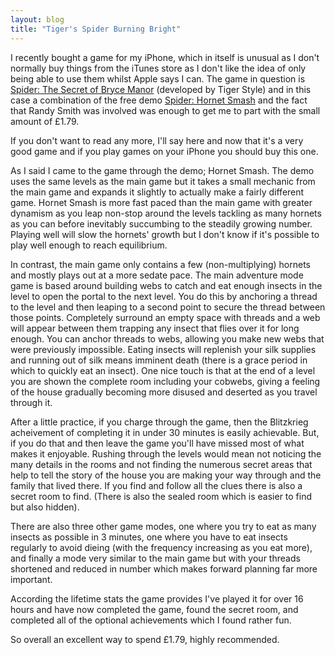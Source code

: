 ```yaml
---
layout: blog
title: "Tiger's Spider Burning Bright"
---
```


I recently bought a game for my iPhone, which in itself is unusual as I don't normally buy things from the iTunes store as I don't like the idea of only being able to use them whilst Apple says I can. The game in question is [Spider: The Secret of Bryce Manor](http://itunes.apple.com/gb/app/spider-the-secret-bryce-manor/id325954996?mt=8&uo=6) (developed by Tiger Style) and in this case a combination of the free demo [Spider: Hornet Smash](http://itunes.apple.com/gb/app/spider-hornet-smash/id346102709?mt=8&uo=6) and the fact that Randy Smith was involved was enough to get me to part with the small amount of £1.79.

If you don't want to read any more, I'll say here and now that it's a very good game and if you play games on your iPhone you should buy this one.

As I said I came to the game through the demo; Hornet Smash. The demo uses the same levels as the main game but it takes a small mechanic from the main game and expands it slightly to actually make a fairly different game. Hornet Smash is more fast paced than the main game with greater dynamism as you leap non-stop around the levels tackling as many hornets as you can before inevitably succumbing to the steadily growing number. Playing well will slow the hornets' growth but I don't know if it's possible to play well enough to reach equilibrium.

In contrast, the main game only contains a few (non-multiplying) hornets and mostly plays out at a more sedate pace. The main adventure mode game is based around building webs to catch and eat enough insects in the level to open the portal to the next level. You do this by anchoring a thread to the level and then leaping to a second point to secure the thread between those points. Completely surround an empty space with threads and a web will appear between them trapping any insect that flies over it for long enough. You can anchor threads to webs, allowing you make new webs that were previously impossible. Eating insects will replenish your silk supplies and running out of silk means imminent death (there is a grace period in which to quickly eat an insect). One nice touch is that at the end of a level you are shown the complete room including your cobwebs, giving a feeling of the house gradually becoming more disused and deserted as you travel through it.

After a little practice, if you charge through the game, then the Blitzkrieg acheivement of completing it in under 30 minutes is easily achievable. But, if you do that and then leave the game you'll have missed most of what makes it enjoyable. Rushing through the levels would mean not noticing the many details in the rooms and not finding the numerous secret areas that help to tell the story of the house you are making your way through and the family that lived there. If you find and follow all the clues there is also a secret room to find. (There is also the sealed room which is easier to find but also hidden).

There are also three other game modes, one where you try to eat as many insects as possible in 3 minutes, one where you have to eat insects regularly to avoid dieing (with the frequency increasing as you eat more), and finally a mode very similar to the main game but with your threads shortened and reduced in number which makes forward planning far more important.

According the lifetime stats the game provides I've played it for over 16 hours and have now completed the game, found the secret room, and completed all of the optional achievements which I found rather fun.

So overall an excellent way to spend £1.79, highly recommended. 